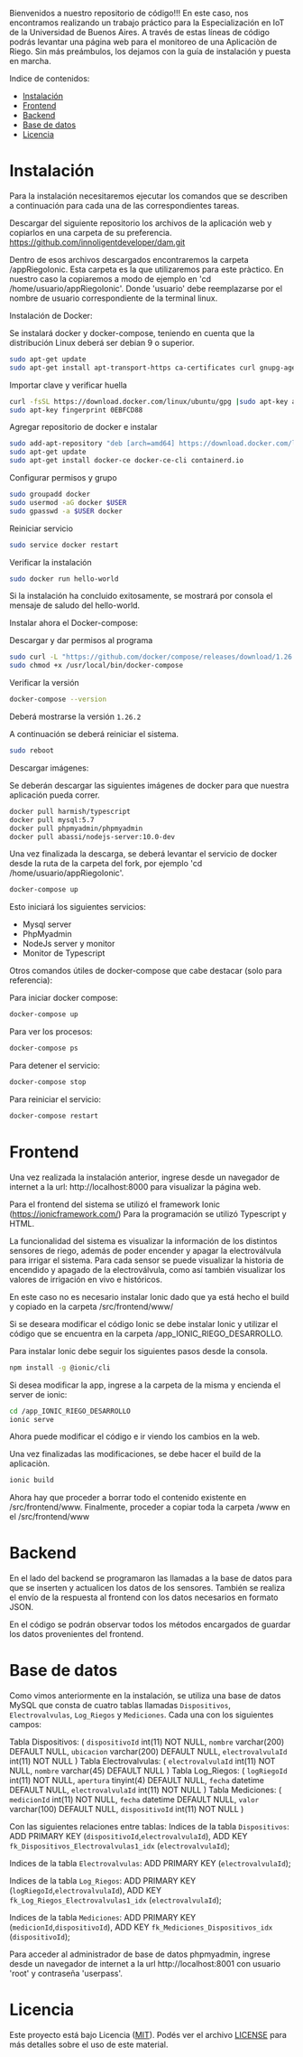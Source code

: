 Bienvenidos a nuestro repositorio de código!!!
En este caso, nos encontramos realizando un trabajo práctico para la Especialización en IoT de la Universidad de Buenos Aires.
A través de estas líneas de código podrás levantar una página web para el monitoreo de una Aplicaciòn de Riego.
Sin más preámbulos, los dejamos con la guía de instalación y puesta en marcha.

Indice de contenidos:
- [Instalación](#instalación)
- [Frontend](#frontend)
- [Backend](#backend)
- [Base de datos](#base-de-datos)
- [Licencia](#licencia)

# Instalación 
Para la instalación necesitaremos ejecutar los comandos que se describen a continuación para cada una de las correspondientes tareas.

Descargar del siguiente repositorio los archivos de la aplicación web y copiarlos en una carpeta de su preferencia.
https://github.com/innoligentdeveloper/dam.git

Dentro de esos archivos descargados encontraremos la carpeta /appRiegoIonic. Esta carpeta es la que utilizaremos para este pràctico.
En nuestro caso la copiaremos a modo de ejemplo en 'cd /home/usuario/appRiegoIonic'. Donde 'usuario' debe reemplazarse por el nombre de usuario correspondiente de la terminal linux.

Instalación de Docker:

Se instalará docker y docker-compose, teniendo en cuenta que la distribución Linux deberá ser debian 9 o superior.
```sh
sudo apt-get update 
sudo apt-get install apt-transport-https ca-certificates curl gnupg-agent software-properties-common
```
Importar clave y verificar huella
```sh
curl -fsSL https://download.docker.com/linux/ubuntu/gpg |sudo apt-key add -
sudo apt-key fingerprint 0EBFCD88
```
Agregar repositorio de docker e instalar
```sh
sudo add-apt-repository "deb [arch=amd64] https://download.docker.com/linux/ubuntu $(lsb_release -cs) stable"
sudo apt-get update
sudo apt-get install docker-ce docker-ce-cli containerd.io
```
Configurar permisos y grupo
```sh
sudo groupadd docker
sudo usermod -aG docker $USER
sudo gpasswd -a $USER docker
```
Reiniciar servicio
```sh
sudo service docker restart
```
Verificar la instalación
```sh
sudo docker run hello-world
```
Si la instalación ha concluido exitosamente, se mostrará por consola el mensaje de saludo del hello-world.


Instalar ahora el Docker-compose:

Descargar y dar permisos al programa
```sh
sudo curl -L "https://github.com/docker/compose/releases/download/1.26.2/docker-compose-$(uname -s)-$(uname -m)" -o /usr/local/bin/docker-compose
sudo chmod +x /usr/local/bin/docker-compose
``` 
Verificar la versión
```sh
docker-compose --version
```
Deberá mostrarse la versión `1.26.2`

A continuación se deberá reiniciar el sistema.
```sh
sudo reboot
```

Descargar imágenes:

Se deberán descargar las siguientes imágenes de docker para que nuestra aplicación pueda correr.

```sh
docker pull harmish/typescript
docker pull mysql:5.7
docker pull phpmyadmin/phpmyadmin
docker pull abassi/nodejs-server:10.0-dev
```
Una vez finalizada la descarga, se deberá levantar el servicio de docker desde la ruta de la carpeta del fork, por ejemplo 'cd /home/usuario/appRiegoIonic'.

```sh
docker-compose up
```

Esto iniciará los siguientes servicios:
- Mysql server
- PhpMyadmin
- NodeJs server y monitor
- Monitor de Typescript

Otros comandos útiles de docker-compose que cabe destacar (solo para referencia):

Para iniciar docker compose:
```sh 
docker-compose up
```
Para ver los procesos:
```sh 
docker-compose ps
```
Para detener el servicio:
```sh 
docker-compose stop
```
Para reiniciar el servicio:
```sh 
docker-compose restart
```

# Frontend
Una vez realizada la instalación anterior, ingrese desde un navegador de internet a la url: http://localhost:8000 para visualizar la página web.

Para el frontend del sistema se utilizó el framework Ionic (https://ionicframework.com/)
Para la programación se utilizó Typescript y HTML.

La funcionalidad del sistema es visualizar la información de los distintos sensores de riego, además de poder encender y apagar la electroválvula para irrigar el sistema. Para cada sensor se puede visualizar la historia de encendido y apagado de la electroválvula, como así también visualizar los valores de irrigación en vivo e históricos.

En este caso no es necesario instalar Ionic dado que ya está hecho el build y copiado en la carpeta /src/frontend/www/

Si se deseara modificar el código Ionic se debe instalar Ionic y utilizar el código que se encuentra en la carpeta /app_IONIC_RIEGO_DESARROLLO. 

Para instalar Ionic debe seguir los siguientes pasos desde la consola.

```sh 
npm install -g @ionic/cli
```
Si desea modificar la app, ingrese a la carpeta de la misma y encienda el server de ionic:
```sh 
cd /app_IONIC_RIEGO_DESARROLLO
ionic serve
```
Ahora puede modificar el código e ir viendo los cambios en la web.

Una vez finalizadas las modificaciones, se debe hacer el build de la aplicaciòn.
```sh 
ionic build
```
Ahora hay que proceder a borrar todo el contenido existente en /src/frontend/www.
Finalmente, proceder a copiar toda la carpeta /www en el /src/frontend/www

# Backend
En el lado del backend se programaron las llamadas a la base de datos para que se inserten y actualicen los datos de los sensores. También se realiza el envío de la respuesta al frontend con los datos necesarios en formato JSON.

En el código se podrán observar todos los métodos encargados de guardar los datos provenientes del frontend.

# Base de datos
Como vimos anteriormente en la instalación, se utiliza una base de datos MySQL que consta de cuatro tablas llamadas `Dispositivos`, `Electrovalvulas`, `Log_Riegos` y `Mediciones`.
Cada una con los siguientes campos:

Tabla Dispositivos: (
  `dispositivoId` int(11) NOT NULL,
  `nombre` varchar(200) DEFAULT NULL,
  `ubicacion` varchar(200) DEFAULT NULL,
  `electrovalvulaId` int(11) NOT NULL
)
Tabla Electrovalvulas: (
  `electrovalvulaId` int(11) NOT NULL,
  `nombre` varchar(45) DEFAULT NULL
) 
Tabla Log_Riegos: (
  `logRiegoId` int(11) NOT NULL,
  `apertura` tinyint(4) DEFAULT NULL,
  `fecha` datetime DEFAULT NULL,
  `electrovalvulaId` int(11) NOT NULL
) 
Tabla Mediciones: (
  `medicionId` int(11) NOT NULL,
  `fecha` datetime DEFAULT NULL,
  `valor` varchar(100) DEFAULT NULL,
  `dispositivoId` int(11) NOT NULL
) 

Con las siguientes relaciones entre tablas:
Indices de la tabla `Dispositivos`:
  ADD PRIMARY KEY (`dispositivoId`,`electrovalvulaId`),
  ADD KEY `fk_Dispositivos_Electrovalvulas1_idx` (`electrovalvulaId`);

Indices de la tabla `Electrovalvulas`:
  ADD PRIMARY KEY (`electrovalvulaId`);

Indices de la tabla `Log_Riegos`:
  ADD PRIMARY KEY (`logRiegoId`,`electrovalvulaId`),
  ADD KEY `fk_Log_Riegos_Electrovalvulas1_idx` (`electrovalvulaId`);

Indices de la tabla `Mediciones`:
  ADD PRIMARY KEY (`medicionId`,`dispositivoId`),
  ADD KEY `fk_Mediciones_Dispositivos_idx` (`dispositivoId`);
  
Para acceder al administrador de base de datos phpmyadmin, ingrese desde un navegador de internet a la url http://localhost:8001 con usuario 'root' y contraseña 'userpass'.

# Licencia
Este proyecto está bajo Licencia ([MIT](https://choosealicense.com/licenses/mit/)). Podés ver el archivo [LICENSE](LICENSE) para más detalles sobre el uso de este material.

